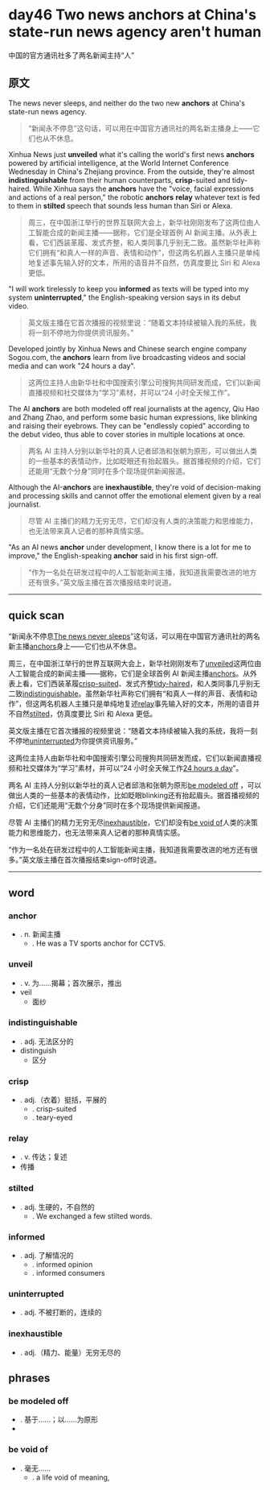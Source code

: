 # day46 Two news anchors at China's state-run news agency aren't human
中国的官方通讯社多了两名新闻主持“人”
## 原文

The news never sleeps, and neither do the two new **anchors** at China's state-run news agency.
> “新闻永不停息”这句话，可以用在中国官方通讯社的两名新主播身上——它们也从不休息。


Xinhua News just **unveiled** what it's calling the world's first news **anchors** powered by artificial intelligence, at the World Internet Conference Wednesday in China's Zhejiang province. From the outside, they're almost **indistinguishable** from their human counterparts, **crisp**-suited and tidy-haired. While Xinhua says the **anchors** have the "voice, facial expressions and actions of a real person," the robotic **anchors** **relay** whatever text is fed to them in **stilted** speech that sounds less human than Siri or Alexa.
> 周三，在中国浙江举行的世界互联网大会上，新华社刚刚发布了这两位由人工智能合成的新闻主播——据称，它们是全球首例 AI 新闻主播。从外表上看，它们西装革履、发式齐整，和人类同事几乎别无二致。虽然新华社声称它们拥有“和真人一样的声音、表情和动作”，但这两名机器人主播只是单纯地复述事先输入好的文本，所用的语音并不自然，仿真度要比 Siri 和 Alexa 更低。


"I will work tirelessly to keep you **informed** as texts will be typed into my system **uninterrupted**," the English-speaking version says in its debut video.
> 英文版主播在它首次播报的视频里说：“随着文本持续被输入我的系统，我将一刻不停地为你提供资讯服务。”


Developed jointly by Xinhua News and Chinese search engine company Sogou.com, the **anchors** learn from live broadcasting videos and social media and can work "24 hours a day".
> 这两位主持人由新华社和中国搜索引擎公司搜狗共同研发而成，它们以新闻直播视频和社交媒体为“学习”素材，并可以“24 小时全天候工作”。


The AI **anchors** are both modeled off real journalists at the agency, Qiu Hao and Zhang Zhao, and perform some basic human expressions, like blinking and raising their eyebrows. They can be "endlessly copied" according to the debut video, thus able to cover stories in multiple locations at once.
> 两名 AI 主持人分别以新华社的真人记者邱浩和张朝为原形，可以做出人类的一些基本的表情动作，比如眨眼还有抬起眉头。据首播视频的介绍，它们还能用“无数个分身”同时在多个现场提供新闻报道。


Although the AI-**anchors** are **inexhaustible**, they're void of decision-making and processing skills and cannot offer the emotional element given by a real journalist.
> 尽管 AI 主播们的精力无穷无尽，它们却没有人类的决策能力和思维能力，也无法带来真人记者的那种真情实感。


"As an AI news **anchor** under development, I know there is a lot for me to improve," the English-speaking **anchor** said in his first sign-off.
> “作为一名处在研发过程中的人工智能新闻主播，我知道我需要改进的地方还有很多。”英文版主播在首次播报结束时说道。

----
## quick scan
“新闻永不停息<u>The news never sleeps</u>”这句话，可以用在中国官方通讯社的两名新主播<u>anchors</u>身上——它们也从不休息。

周三，在中国浙江举行的世界互联网大会上，新华社刚刚发布了<u>unveiled</u>这两位由人工智能合成的新闻主播——据称，它们是全球首例 AI 新闻主播<u>anchors</u>。从外表上看，它们西装革履<u>crisp-suited</u>、发式齐整<u>tidy-haired</u>，和人类同事几乎别无二致<u>indistinguishable</u>。虽然新华社声称它们拥有“和真人一样的声音、表情和动作”，但这两名机器人主播只是单纯地复述<u>relay</u>事先输入好的文本，所用的语音并不自然<u>stilted</u>，仿真度要比 Siri 和 Alexa 更低。

英文版主播在它首次播报的视频里说：“随着文本持续被输入我的系统，我将一刻不停地<u>uninterrupted</u>为你提供资讯服务。”

这两位主持人由新华社和中国搜索引擎公司搜狗共同研发而成，它们以新闻直播视频和社交媒体为“学习”素材，并可以“24 小时全天候工作<u>24 hours a day</u>”。

两名 AI 主持人分别以新华社的真人记者邱浩和张朝为原形<u>be modeled off</u> ，可以做出人类的一些基本的表情动作，比如眨眼blinking还有抬起眉头。据首播视频的介绍，它们还能用“无数个分身”同时在多个现场提供新闻报道。

尽管 AI 主播们的精力无穷无尽<u>inexhaustible</u>，它们却没有<u>be void of</u>人类的决策能力和思维能力，也无法带来真人记者的那种真情实感。

“作为一名处在研发过程中的人工智能新闻主播，我知道我需要改进的地方还有很多。”英文版主播在首次播报结束sign-off时说道。

----
## word
### anchor
* . n. 新闻主播
    * . He was a TV sports anchor for CCTV5.
### unveil
* . v. 为……揭幕；首次展示，推出
* veil
    * 面纱
### indistinguishable
* . adj. 无法区分的
* distinguish
    * 区分
### crisp
* . adj.（衣着）挺括，平展的
    * . crisp-suited
    * . teary-eyed
### relay
* . v. 传达；复述
* 传播
### stilted
* . adj. 生硬的，不自然的
    * . We exchanged a few stilted words.
### informed
* . adj. 了解情况的
    * . informed opinion
    * . informed consumers
### uninterrupted
* . adj. 不被打断的，连续的
### inexhaustible
* . adj.（精力、能量）无穷无尽的
## phrases
### be modeled off
* . 基于……；以……为原形
*
### be void of
* . 毫无……
    * . a life void of meaning,